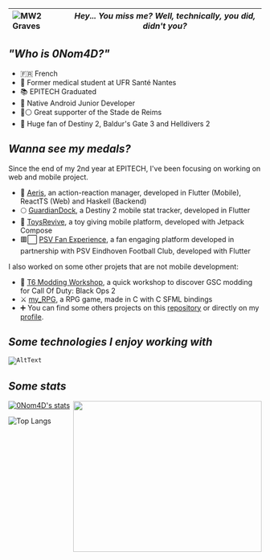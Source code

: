![MW2 Graves](https://github.com/0Nom4D/0Nom4D/blob/master/graves_walking.gif?raw=true) | *Hey... You miss me? Well, technically, you did, didn't you?*
:-|:-:

## *"Who is 0Nom4D?"*

- 🇫🇷 French
- 🔬 Former medical student at UFR Santé Nantes
- 📚 EPITECH Graduated
- 📱 Native Android Junior Developer
- 🔴⚪ Great supporter of the Stade de Reims
- 🔱 Huge fan of Destiny 2, Baldur's Gate 3 and Helldivers 2

## *Wanna see my medals?*

Since the end of my 2nd year at EPITECH, I've been focusing on working on web and mobile project.

- 📱 [Aeris](https://github.com/zoriya/Aeris), an action-reaction manager, developed in Flutter (Mobile), ReactTS (Web) and Haskell (Backend)
- 🌕 [GuardianDock](https://github.com/0Nom4D/GuardianDock), a Destiny 2 mobile stat tracker, developed in Flutter
- 🧸 [ToysRevive](https://github.com/0Nom4D/Fontys-Exchange-2022/tree/master/SM4-SM-RB01/AndroidApps/DuoApps/ToysRevive), a toy giving mobile platform, developed with Jetpack Compose
- 🟥⬜ [PSV Fan Experience](https://github.com/0Nom4D/Fontys-Exchange-2022/tree/master/SM4-SM-RB01/IndustryProject/PSVFanExperience), a fan engaging platform developed in partnership with PSV Eindhoven Football Club, developed with Flutter

I also worked on some other projets that are not mobile development:

- 💽 [T6 Modding Workshop](https://github.com/0Nom4D/T6_Mods_Workshop), a quick workshop to discover GSC modding for Call Of Duty: Black Ops 2
- ⚔️ [my_RPG](https://github.com/Jeremy-Pinson/MUL_my_rpg_2019), a RPG game, made in C with C SFML bindings
- ➕ You can find some others projects on this [repository](https://github.com/0Nom4D/Fontys-Exchange-2022) or directly on my [profile](https://github.com/0Nom4D?tab=repositories).

## *Some technologies I enjoy working with*

<code>![AltText](https://skills-icons.vercel.app/api/icons?i=kotlin,jetpackcompose,flutter,nest,typescript,c,cpp,python,react,swift,haskell,ruby)</code>

## *Some stats*

<img align="right" height="300" width="375" src="https://github.com/0Nom4D/0Nom4D/blob/master/graves_beast.gif?raw=true">

[![0Nom4D's stats](https://github-readme-stats-0nom4ds-projects.vercel.app/api?username=0Nom4D&theme=shadow_red)](https://github.com/anuraghazra/github-readme-stats)

![Top Langs](https://github-readme-stats-0nom4ds-projects.vercel.app/api/top-langs/?username=0Nom4D&hide_progress=true&theme=shadow_red&hide=gsc,smt,java,jupyter%20notebook)
